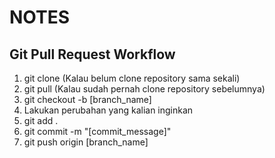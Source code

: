 # NOTES

## Git Pull Request Workflow

1. git clone (Kalau belum clone repository sama sekali)
2. git pull (Kalau sudah pernah clone repository sebelumnya)
3. git checkout -b [branch_name]
4. Lakukan perubahan yang kalian inginkan
5. git add .
6. git commit -m "[commit_message]"
7. git push origin [branch_name]
